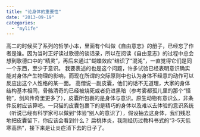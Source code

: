 ```yaml
---
title: "论身体的重要性"
date: "2013-09-19"
categories: 
  - "mylife"
---
```


高二的时候买了系列的哲学小本，里面有个叫做《自由意志》的册子，已经忘了作者是谁。因为当时正好读过歌德的谈话录，所以在阅读《自由意志》的过程中总会想到歌德口中的“精灵”，再后来通过“蝴蝶效应”结识了“混沌”，一直觉得它们是同一个东西，至少于意识。 我要表述的也是这个问题，许多试验已经表明意识确实能对身体产生物理的影响，而现在所谓的交际原则中也认为身体不经意的动作可以反应出这个人性格的某一面。 高僧说一副皮囊，他们的话不无道理，大家的身体结构基本相同，骨骼清奇的已经被烧死或者扔进黑暗（参考雾都孤儿里的那个“怪物”，剑风传奇里更多了），皮囊所包裹的是身体与意识。原生动物有意识么，非条件反射应该算吧。一只猫的皮囊包裹下的是精巧的身体以及难以去体验的意识系统（听说已经有科学家可以做到“体验”别人的意识了），假设抽去这身体，我们残忍地把皮囊留下，你应该会看到什么？ 扁桃体炎，我刚经历过教科书式的“3-5天低寒高热”，接下来是让炎症消下去的日子了。
